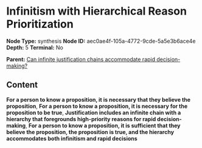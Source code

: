 # Infinitism with Hierarchical Reason Prioritization

**Node Type:** synthesis
**Node ID:** aec0ae4f-105a-4772-9cde-5a5e3b6ace4e
**Depth:** 5
**Terminal:** No

**Parent:** [Can infinite justification chains accommodate rapid decision-making?](can-infinite-justification-chains-accommodate-rapid-decision-making-antithesis-22ea7a1f-5752-48c0-ab23-92cfe4a5818c.md)

## Content

**For a person to know a proposition, it is necessary that they believe the proposition**, **For a person to know a proposition, it is necessary for the proposition to be true**, **Justification includes an infinite chain with a hierarchy that foregrounds high-priority reasons for rapid decision-making**, **For a person to know a proposition, it is sufficient that they believe the proposition, the proposition is true, and the hierarchy accommodates both infinitism and rapid decisions**
